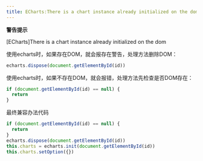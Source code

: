 ```yaml
---
title: ECharts:There is a chart instance already initialized on the dom
---
```

**警告提示**

[ECharts]There is a chart instance already initialized on the dom

使用echarts时，如果存在DOM，就会报存在警告，处理方法删除DOM：
```js
echarts.dispose(document.getElementById(id))
```
使用echarts时，如果不存在DOM，就会报错，处理方法先检查是否DOM存在：
```js
if (document.getElementById(id) == null) {
  return
}
```
最终兼容办法代码
```js
if (document.getElementById(id) == null) {
  return
}
echarts.dispose(document.getElementById(id))
this.charts = echarts.init(document.getElementById(id))
this.charts.setOption({})
```





